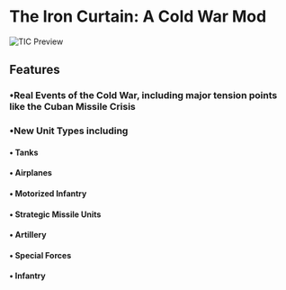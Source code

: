 # The Iron Curtain: A Cold War Mod

![TIC Preview](https://github.com/GDKAYKY/The-Iron-Curtain/assets/108950475/cff53bd6-9b9c-4a95-b894-20cbeade7aa2)

## Features

### •Real Events of the Cold War, including major tension points like the Cuban Missile Crisis

### •New Unit Types including

#### • Tanks

#### • Airplanes

#### • Motorized Infantry

#### • Strategic Missile Units

#### • Artillery

#### • Special Forces

#### • Infantry
